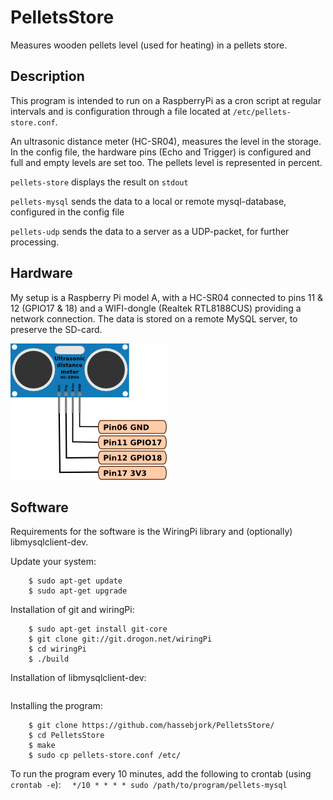 # PelletsStore
Measures wooden pellets level (used for heating) in a pellets store. 

## Description
This program is intended to run on a RaspberryPi as a cron script at regular intervals and is configuration through a file located at `/etc/pellets-store.conf`. 

An ultrasonic distance meter (HC-SR04), measures the level in the storage. In the config file, the hardware pins (Echo and Trigger) is configured and full and empty levels are set too. The pellets level is represented in percent.

`pellets-store` displays the result on `stdout`

`pellets-mysql` sends the data to a local or remote mysql-database, configured in the config file

`pellets-udp` sends the data to a server as a UDP-packet, for further processing.

## Hardware
My setup is a Raspberry Pi model A, with a HC-SR04 connected to pins 11 & 12 (GPIO17 & 18) and a WIFI-dongle (Realtek RTL8188CUS) providing a network connection. The data is stored on a remote MySQL server, to preserve the SD-card.

![HC-SR04](img/HC-SR04.png)

## Software
Requirements for the software is the WiringPi library and (optionally) libmysqlclient-dev.

Update your system:
```
	$ sudo apt-get update
	$ sudo apt-get upgrade
```
Installation of git and wiringPi:
```
	$ sudo apt-get install git-core
	$ git clone git://git.drogon.net/wiringPi
	$ cd wiringPi
	$ ./build
```
Installation of libmysqlclient-dev:
```  $ sudo apt-get install libmysqlclient-dev
```
Installing the program:
```
	$ git clone https://github.com/hassebjork/PelletsStore/
	$ cd PelletsStore
	$ make
	$ sudo cp pellets-store.conf /etc/
```
To run the program every 10 minutes, add the following to crontab (using `crontab -e`):
`  */10 * * * * sudo /path/to/program/pellets-mysql`
